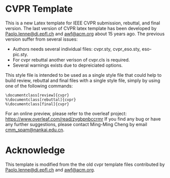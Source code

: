 # CVPR Template

This is a new Latex template for IEEE CVPR submission, rebuttal, and final version. The last version of CVPR latex template has been developed by Paolo.Ienne@di.epfl.ch and awf@acm.org about 15 years ago. The previous version suffer from several issues:

* Authors needs several individual files: cvpr.sty, cvpr\_eso.sty, eso-pic.sty.
* For cvpr rebuttal another verison of cvpr.cls is required.
* Several warnings exists due to depreiciated options.

This style file is intended to be used as a single style file that could help to build review, rebuttal and final files with a single style file, simply by using one of the following commands:

```Tex
\documentclass[review]{cvpr}
%\documentclass[rebuttal]{cvpr}
%\documentclass[final]{cvpr}
```

For an online preview, please refer to the overleaf project: https://www.overleaf.com/read/zygbpnbccrmr If you find any bug or have any further suggestions, please contact Ming-Ming Cheng by email cmm_spam@nankai.edu.cn.

# Acknowledge
This template is modified from the the old cvpr template files contributed by Paolo.Ienne@di.epfl.ch and awf@acm.org.


